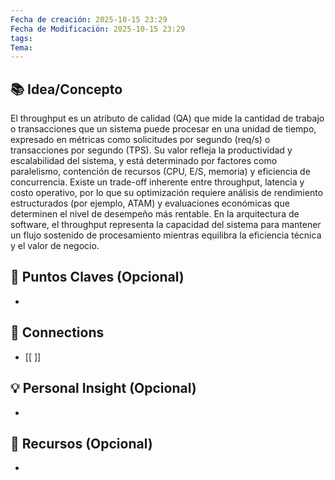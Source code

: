 ```yaml
---
Fecha de creación: 2025-10-15 23:29
Fecha de Modificación: 2025-10-15 23:29
tags: 
Tema:
---
```



## 📚 Idea/Concepto 

El throughput es un atributo de calidad (QA) que mide la cantidad de trabajo o transacciones que un sistema puede procesar en una unidad de tiempo, expresado en métricas como solicitudes por segundo (req/s) o transacciones por segundo (TPS). Su valor refleja la productividad y escalabilidad del sistema, y está determinado por factores como paralelismo, contención de recursos (CPU, E/S, memoria) y eficiencia de concurrencia.
Existe un trade-off inherente entre throughput, latencia y costo operativo, por lo que su optimización requiere análisis de rendimiento estructurados (por ejemplo, ATAM) y evaluaciones económicas que determinen el nivel de desempeño más rentable. En la arquitectura de software, el throughput representa la capacidad del sistema para mantener un flujo sostenido de procesamiento mientras equilibra la eficiencia técnica y el valor de negocio.
## 📌 Puntos Claves (Opcional)
- 

## 🔗 Connections
- [[ ]]

## 💡 Personal Insight (Opcional)
- 
## 🧾 Recursos (Opcional)
- 